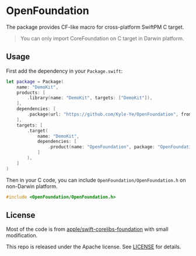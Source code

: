 # OpenFoundation

The package provides CF-like macro for cross-platform SwiftPM C target.

> You can only import CoreFoundation on C target in Darwin platform.

## Usage

First add the dependency in your `Package.swift`:

```swift
let package = Package(
    name: "DemoKit",
    products: [
        .library(name: "DemoKit", targets: ["DemoKit"]),
    ],
    dependencies: [
        .package(url: "https://github.com/Kyle-Ye/OpenFoundation", from: "0.0.1"),
    ],
    targets: [
        .target(
            name: "DemoKit",
            dependencies: [
                .product(name: "OpenFoundation", package: "OpenFoundation")
            ]
        ),
    ]
)
```

Then in your C code, you can include `OpenFoundation/OpenFoundation.h` on non-Darwin platform.
```c
#include <OpenFoundation/OpenFoundation.h>
```

## License

Most of the code is from [apple/swift-corelibs-foundation](https://github.com/apple/swift-corelibs-foundation) with small modification.

This repo is released under the Apache license. See [LICENSE](LICENSE) for details.
